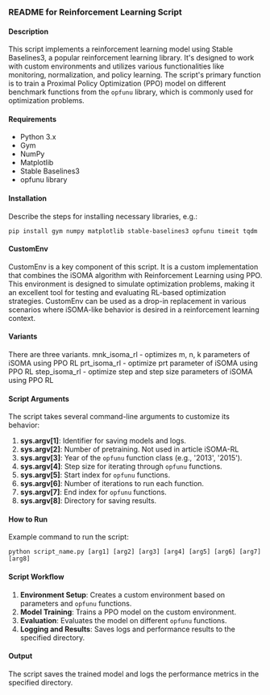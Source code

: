 ### README for Reinforcement Learning Script

#### Description
This script implements a reinforcement learning model using Stable Baselines3, a popular reinforcement learning library. It's designed to work with custom environments and utilizes various functionalities like monitoring, normalization, and policy learning. The script's primary function is to train a Proximal Policy Optimization (PPO) model on different benchmark functions from the `opfunu` library, which is commonly used for optimization problems.

#### Requirements
- Python 3.x
- Gym
- NumPy
- Matplotlib
- Stable Baselines3
- opfunu library

#### Installation
Describe the steps for installing necessary libraries, e.g.:
```
pip install gym numpy matplotlib stable-baselines3 opfunu timeit tqdm
```

#### CustomEnv
CustomEnv is a key component of this script. It is a custom implementation that combines the iSOMA algorithm with Reinforcement Learning using PPO. This environment is designed to simulate optimization problems, making it an excellent tool for testing and evaluating RL-based optimization strategies. CustomEnv can be used as a drop-in replacement in various scenarios where iSOMA-like behavior is desired in a reinforcement learning context.

#### Variants
There are three variants. 
mnk_isoma_rl - optimizes m, n, k parameters of iSOMA using PPO RL
prt_isoma_rl - optimize prt parameter of iSOMA using PPO RL 
step_isoma_rl - optimize step and step size parameters of iSOMA using PPO RL 

#### Script Arguments
The script takes several command-line arguments to customize its behavior:

1. **sys.argv[1]**: Identifier for saving models and logs.
2. **sys.argv[2]**: Number of pretraining. Not used in article iSOMA-RL
3. **sys.argv[3]**: Year of the `opfunu` function class (e.g., '2013', '2015').
4. **sys.argv[4]**: Step size for iterating through `opfunu` functions.
5. **sys.argv[5]**: Start index for `opfunu` functions.
6. **sys.argv[6]**: Number of iterations to run each function.
7. **sys.argv[7]**: End index for `opfunu` functions.
8. **sys.argv[8]**: Directory for saving results.

#### How to Run
Example command to run the script:
```
python script_name.py [arg1] [arg2] [arg3] [arg4] [arg5] [arg6] [arg7] [arg8]
```

#### Script Workflow
1. **Environment Setup**: Creates a custom environment based on parameters and `opfunu` functions.
2. **Model Training**: Trains a PPO model on the custom environment.
3. **Evaluation**: Evaluates the model on different `opfunu` functions.
4. **Logging and Results**: Saves logs and performance results to the specified directory.

#### Output
The script saves the trained model and logs the performance metrics in the specified directory.
